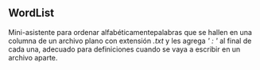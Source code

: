## WordList
Mini-asistente para ordenar alfabéticamentepalabras que se hallen en una columna de un archivo plano con extensión *.txt* y les agrega *' : '* al final de cada una, adecuado para definiciones cuando se vaya a escribir en un archivo aparte.